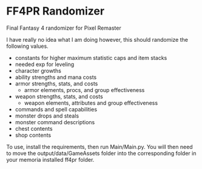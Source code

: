 # FF4PR Randomizer
Final Fantasy 4 randomizer for Pixel Remaster

I have really no idea what I am doing however, this should randomize the following values.
* constants for higher maximum statistic caps and item stacks
* needed exp for leveling
* character growths
* ability strengths and mana costs
* armor strengths, stats, and costs
	* armor elements, procs, and group effectiveness
* weapon strengths, stats, and costs
	* weapon elements, attributes and group effectiveness
* commands and spell capabilities
* monster drops and steals
* monster command descriptions
* chest contents
* shop contents

To use, install the requirements, then run Main/Main.py.  You will then need to move the output/data/GameAssets folder into the corresponding folder in your memoria installed ff4pr folder.